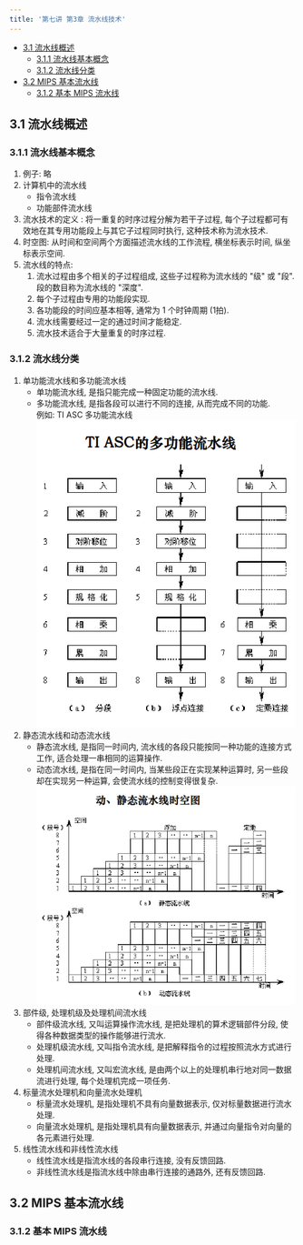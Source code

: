 ```yaml
---
title: '第七讲 第3章 流水线技术'
---
```



<!-- @import "[TOC]" {cmd="toc" depthFrom=1 depthTo=6 orderedList=false} -->
<!-- code_chunk_output -->

- [3.1 流水线概述](#31-流水线概述)
  - [3.1.1 流水线基本概念](#311-流水线基本概念)
  - [3.1.2 流水线分类](#312-流水线分类)
- [3.2 MIPS 基本流水线](#32-mips-基本流水线)
  - [3.1.2 基本 MIPS 流水线](#312-基本-mips-流水线)

<!-- /code_chunk_output -->

## 3.1 流水线概述

### 3.1.1 流水线基本概念

1. 例子: 略
2. 计算机中的流水线
   - 指令流水线
   - 功能部件流水线
3. 流水技术的定义
    : 将一重复的时序过程分解为若干子过程, 每个子过程都可有效地在其专用功能段上与其它子过程同时执行, 这种技术称为流水技术.
4. 时空图: 从时间和空间两个方面描述流水线的工作流程, 横坐标表示时间, 纵坐标表示空间.
5. 流水线的特点:
   1. 流水过程由多个相关的子过程组成, 这些子过程称为流水线的 "级" 或 "段". 段的数目称为流水线的 "深度".
   2. 每个子过程由专用的功能段实现.
   3. 各功能段的时间应基本相等, 通常为 1 个时钟周期 (1拍).
   4. 流水线需要经过一定的通过时间才能稳定.
   5. 流水技术适合于大量重复的时序过程.

### 3.1.2 流水线分类

1. 单功能流水线和多功能流水线
   - 单功能流水线, 是指只能完成一种固定功能的流水线.
   - 多功能流水线, 是指各段可以进行不同的连接, 从而完成不同的功能.  
    例如: TI ASC 多功能流水线
    ![TI ASC 多功能流水线](images/img7.png)
2. 静态流水线和动态流水线
   - 静态流水线, 是指同一时间内, 流水线的各段只能按同一种功能的连接方式工作, 适合处理一串相同的运算操作.
   - 动态流水线, 是指在同一时间内, 当某些段正在实现某种运算时, 另一些段却在实现另一种运算, 会使流水线的控制变得很复杂.
    ![动/静态流水线时空图](images/img8.png)
3. 部件级, 处理机级及处理机间流水线
   - 部件级流水线, 又叫运算操作流水线, 是把处理机的算术逻辑部件分段, 使得各种数据类型的操作能够进行流水.
   - 处理机级流水线, 又叫指令流水线, 是把解释指令的过程按照流水方式进行处理.
   - 处理机间流水线, 又叫宏流水线, 是由两个以上的处理机串行地对同一数据流进行处理, 每个处理机完成一项任务.
4. 标量流水处理机和向量流水处理机
   - 标量流水处理机, 是指处理机不具有向量数据表示, 仅对标量数据进行流水处理.
   - 向量流水处理机, 是指处理机具有向量数据表示, 并通过向量指令对向量的各元素进行处理.
5. 线性流水线和非线性流水线
   - 线性流水线是指流水线的各段串行连接, 没有反馈回路.
   - 非线性流水线是指流水线中除由串行连接的通路外, 还有反馈回路.

## 3.2 MIPS 基本流水线

### 3.1.2 基本 MIPS 流水线
